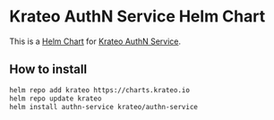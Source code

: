 # Krateo AuthN Service Helm Chart

This is a [Helm Chart](https://helm.sh/docs/topics/charts/) for [Krateo AuthN Service](https://github.com/krateoplatformops/authn-service).

## How to install

```sh
helm repo add krateo https://charts.krateo.io
helm repo update krateo
helm install authn-service krateo/authn-service
```
